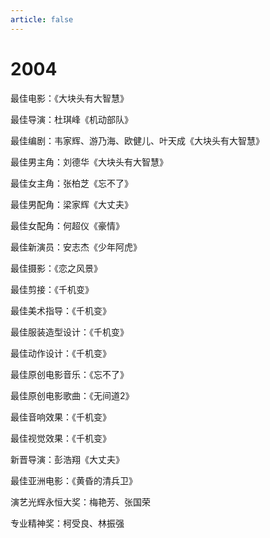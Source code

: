 ```yaml
---
article: false
---
```


# 2004

最佳电影：《大块头有大智慧》

最佳导演：杜琪峰《机动部队》

最佳编剧：韦家辉、游乃海、欧健儿、叶天成《大块头有大智慧》

最佳男主角：刘德华《大块头有大智慧》

最佳女主角：张柏芝《忘不了》

最佳男配角：梁家辉《大丈夫》

最佳女配角：何超仪《豪情》

最佳新演员：安志杰《少年阿虎》

最佳摄影：《恋之风景》

最佳剪接：《千机变》

最佳美术指导：《千机变》

最佳服装造型设计：《千机变》

最佳动作设计：《千机变》

最佳原创电影音乐：《忘不了》

最佳原创电影歌曲：《无间道2》

最佳音响效果：《千机变》

最佳视觉效果：《千机变》

新晋导演：彭浩翔《大丈夫》

最佳亚洲电影：《黄昏的清兵卫》

演艺光辉永恒大奖：梅艳芳、张国荣

专业精神奖：柯受良、林振强